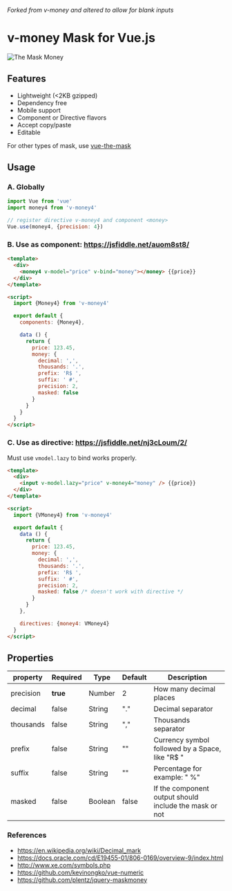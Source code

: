 *Forked from v-money and altered to allow for blank inputs*

# v-money Mask for Vue.js

![The Mask Money](https://cdn-images-1.medium.com/max/600/1*Rpc289FpghuHrnzyVpOUig.gif)

## Features

- Lightweight (<2KB gzipped)
- Dependency free
- Mobile support
- Component or Directive flavors
- Accept copy/paste
- Editable

For other types of mask, use [vue-the-mask](https://vuejs-tips.github.io/vue-the-mask)

## Usage

### A. Globally

```js
import Vue from 'vue'
import money4 from 'v-money4'

// register directive v-money4 and component <money>
Vue.use(money4, {precision: 4})
```

### B. Use as component: https://jsfiddle.net/auom8st8/

```html
<template>
  <div>
    <money4 v-model="price" v-bind="money"></money> {{price}}
  </div>
</template>

<script>
  import {Money4} from 'v-money4'

  export default {
    components: {Money4},

    data () {
      return {
        price: 123.45,
        money: {
          decimal: ',',
          thousands: '.',
          prefix: 'R$ ',
          suffix: ' #',
          precision: 2,
          masked: false
        }
      }
    }
  }
</script>
```

### C. Use as directive: https://jsfiddle.net/nj3cLoum/2/
Must use `vmodel.lazy` to bind works properly.
```html
<template>
  <div>
    <input v-model.lazy="price" v-money4="money" /> {{price}}
  </div>
</template>

<script>
  import {VMoney4} from 'v-money4'

  export default {
    data () {
      return {
        price: 123.45,
        money: {
          decimal: ',',
          thousands: '.',
          prefix: 'R$ ',
          suffix: ' #',
          precision: 2,
          masked: false /* doesn't work with directive */
        }
      }
    },

    directives: {money4: VMoney4}
  }
</script>
```

## Properties

| property  | Required | Type    | Default | Description                                             |
|-----------|----------|---------|---------|---------------------------------------------------------|
| precision | **true** | Number  | 2       | How many decimal places                                 |
| decimal   | false    | String  | "."     | Decimal separator                                       |
| thousands | false    | String  | ","     | Thousands separator                                     |
| prefix    | false    | String  | ""      | Currency symbol followed by a Space, like "R$ "         |
| suffix    | false    | String  | ""      | Percentage for example: " %"                            |
| masked    | false    | Boolean | false   | If the component output should include the mask or not  |

### References

- https://en.wikipedia.org/wiki/Decimal_mark
- https://docs.oracle.com/cd/E19455-01/806-0169/overview-9/index.html
- http://www.xe.com/symbols.php
- https://github.com/kevinongko/vue-numeric
- https://github.com/plentz/jquery-maskmoney
